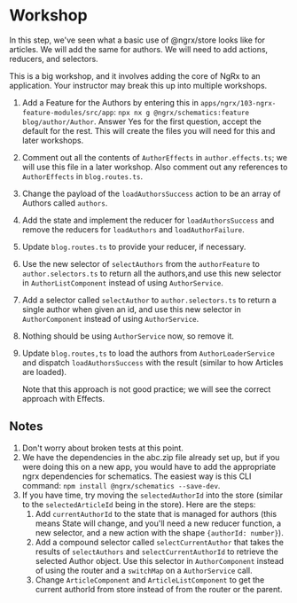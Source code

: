 # Workshop

In this step, we've seen what a basic use of @ngrx/store looks like
for articles. We will add the same for authors. We will need to add
actions, reducers, and selectors.

This is a big workshop, and it involves adding the core of NgRx to an
application. Your instructor may break this up into multiple
workshops.

1. Add a Feature for the Authors by entering this in
  `apps/ngrx/103-ngrx-feature-modules/src/app`:
  `npx nx g @ngrx/schematics:feature blog/author/Author`.
   Answer Yes for the first question, accept the default for the
   rest. This will create the files you will need for this and
   later workshops.
2. Comment out all the contents of `AuthorEffects` in
   `author.effects.ts`; we will use this file in a later workshop. Also
   comment out any references to `AuthorEffects` in `blog.routes.ts`.
3. Change the payload of the `loadAuthorsSuccess` action to be an array
   of Authors called `authors`.
4. Add the state and implement the reducer for `loadAuthorsSuccess` and
   remove the reducers for `loadAuthors` and `loadAuthorFailure`.
5. Update `blog.routes.ts` to provide your reducer, if necessary.
6. Use the new selector of `selectAuthors` from the `authorFeature`
   to `author.selectors.ts` to return all the authors,and use this
   new selector in `AuthorListComponent` instead of using `AuthorService`.
7. Add a selector called `selectAuthor` to `author.selectors.ts` to return
   a single author when given an id, and use this new selector in
   `AuthorComponent` instead of using `AuthorService`.
8. Nothing should be using `AuthorService` now, so remove it.
9. Update `blog.routes,ts` to load the authors from `AuthorLoaderService`
   and dispatch `loadAuthorsSuccess` with the result (similar to how
   Articles are loaded).

   Note that this approach is not good practice; we will see the
   correct approach with Effects.

## Notes

1. Don't worry about broken tests at this point.
2. We have the dependencies in the abc.zip file already set up, but if
   you were doing this on a new app, you would have to add the
   appropriate ngrx dependencies for schematics. The easiest way is this CLI
   command:
   `npm install @ngrx/schematics --save-dev`.
3. If you have time, try moving the `selectedAuthorId` into the store
   (similar to the `selectedArticleId` being in the store). Here are the
   steps:
   1. Add `currentAuthorId` to the state that is managed for authors (this
      means State will change, and you'll need a new reducer function,
      a new selector, and a new action with the shape
      `{authorId: number}`).
   2. Add a compound selector called `selectCurrentAuthor` that takes the
      results of `selectAuthors` and `selectCurrentAuthorId` to retrieve the
      selected Author object. Use this
      selector in `AuthorComponent` instead of using the router and a
      `switchMap` on a `AuthorService` call.
   3. Change `ArticleComponent` and `ArticleListComponent` to get the current
      authorId from store instead of from the router or the parent.
